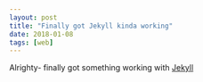 ```yaml
---
layout: post
title: "Finally got Jekyll kinda working"
date: 2018-01-08
tags: [web]
---
```


Alrighty- finally got something working with [Jekyll](http://jekyllrb.com)
